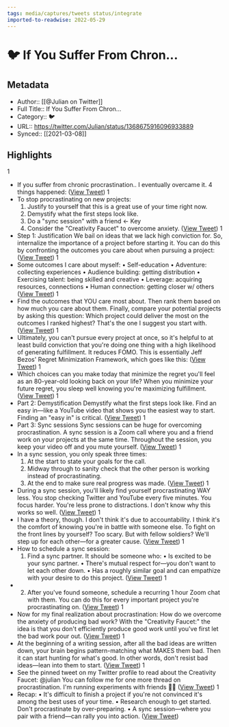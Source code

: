 ```yaml
---
tags: media/captures/tweets status/integrate
imported-to-readwise: 2022-05-29
---
```

# 🐦 If You Suffer From Chron...

## Metadata
- Author:: [[@Julian on Twitter]]
- Full Title:: If You Suffer From Chron...
- Category:: 🐦
- URL:: https://twitter.com/Julian/status/1368675916096933889
- Synced:: [[2021-03-08]]

## Highlights
1
- If you suffer from chronic procrastination..
  I eventually overcame it.
  4 things happened: ([View Tweet](https://twitter.com/Julian/status/1368675916096933889))
1
- To stop procrastinating on new projects:
  1. Justify to yourself that this is a great use of your time right now. 
  2. Demystify what the first steps look like.
  3. Do a "sync session" with a friend ← Key
  4. Consider the "Creativity Faucet" to overcome anxiety. ([View Tweet](https://twitter.com/Julian/status/1368675917019688969))
1
- Step 1: Justification
  We bail on ideas that we lack high conviction for. So, internalize the importance of a project before starting it. 
  You can do this by confronting the outcomes you care about when pursuing a project: ([View Tweet](https://twitter.com/Julian/status/1368675918185644033))
1
- Some outcomes I care about myself:
  • Self-education
  • Adventure: collecting experiences
  ‍• Audience building: getting distribution
  • Exercising talent: being skilled and creative
  • Leverage: acquiring resources, connections
  • Human connection: getting closer w/ others ([View Tweet](https://twitter.com/Julian/status/1368675919313960960))
1
- Find the outcomes that YOU care most about.
  Then rank them based on how much you care about them.
  Finally, compare your potential projects by asking this question: 
  Which project could deliver the most on the outcomes I ranked highest?
  That's the one I suggest you start with. ([View Tweet](https://twitter.com/Julian/status/1368675920538726404))
1
- Ultimately, you can't pursue every project at once, so it's helpful to at least build conviction that you're doing one thing with a high likelihood of generating fulfillment. 
  It reduces FOMO.
  This is essentially Jeff Bezos' Regret Minimization Framework, which goes like this: ([View Tweet](https://twitter.com/Julian/status/1368675922077958146))
1
- Which choices can you make today that minimize the regret you'll feel as an 80-year-old looking back on your life? 
  When you minimize your future regret, you sleep well knowing you're maximizing fulfillment. ([View Tweet](https://twitter.com/Julian/status/1368675923164336128))
1
- Part 2: Demystification
  Demystify what the first steps look like. 
  Find an easy in—like a YouTube video that shows you the easiest way to start.
  Finding an "easy in" is critical. ([View Tweet](https://twitter.com/Julian/status/1368675924284211200))
1
- Part 3: Sync sessions
  Sync sessions can be huge for overcoming procrastination.
  A sync session is a Zoom call where you and a friend work on your projects at the same time.
  Throughout the session, you keep your video off and you mute yourself. ([View Tweet](https://twitter.com/Julian/status/1368675925399924748))
1
- In a sync session, you only speak three times:
  1. At the start to state your goals for the call.
  2. Midway through to sanity check that the other person is working instead of procrastinating.
  3. At the end to make sure real progress was made. ([View Tweet](https://twitter.com/Julian/status/1368675926519742465))
1
- During a sync session, you'll likely find yourself procrastinating WAY less.
  You stop checking Twitter and YouTube every five minutes.
  You focus harder. You're less prone to distractions.
  I don't know why this works so well. ([View Tweet](https://twitter.com/Julian/status/1368675927593455617))
1
- I have a theory, though.
  I don't think it's due to accountability. 
  I think it's the comfort of knowing you're in battle with someone else.
  To fight on the front lines by yourself? Too scary. 
  But with fellow soldiers? We'll step up for each other—for a greater cause. ([View Tweet](https://twitter.com/Julian/status/1368675928688230419))
1
- How to schedule a sync session:
  1. Find a sync partner. It should be someone who:
  • Is excited to be your sync partner.
  • There's mutual respect for—you don't want to let each other down.
  • Has a roughly similar goal and can empathize with your desire to do this project. ([View Tweet](https://twitter.com/Julian/status/1368675929787166722))
1
- 2. After you've found someone, schedule a recurring 1 hour Zoom chat with them.
  You can do this for every important project you're procrastinating on. ([View Tweet](https://twitter.com/Julian/status/1368675930923794432))
1
- Now for my final realization about procrastination:
  How do we overcome the anxiety of producing bad work? 
  With the "Creativity Faucet:" the idea is that you don't efficiently produce good work until you've first let the bad work pour out. ([View Tweet](https://twitter.com/Julian/status/1368675932165337094))
1
- At the beginning of a writing session, after all the bad ideas are written down, your brain begins pattern-matching what MAKES them bad. 
  Then it can start hunting for what's good.
  In other words, don't resist bad ideas—lean into them to start. ([View Tweet](https://twitter.com/Julian/status/1368675933197115399))
1
- See the pinned tweet on my Twitter profile to read about the Creativity Faucet: 
  @julian
  You can follow me for one more thread on procrastination. I'm running experiments with friends 🦖💨 ([View Tweet](https://twitter.com/Julian/status/1368675934249828353))
1
- Recap:
  • It's difficult to finish a project if you're not convinced it's among the best uses of your time.
  • Research enough to get started. Don't procrastinate by over-preparing.
  • A sync session—where you pair with a friend—can rally you into action. ([View Tweet](https://twitter.com/Julian/status/1368675935487209472))
